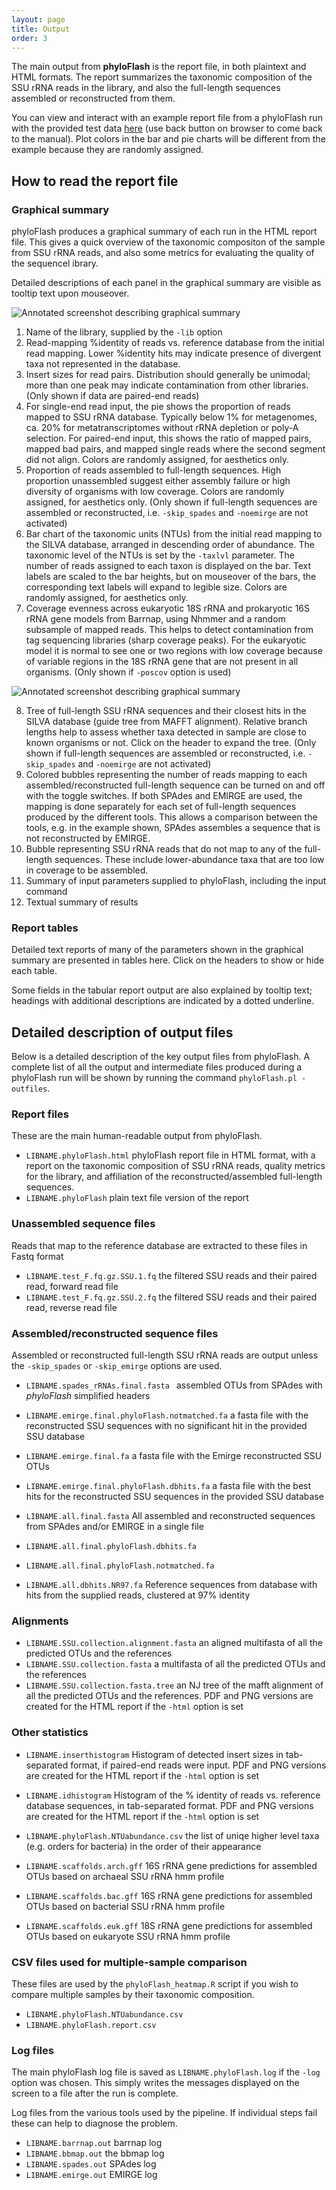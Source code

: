 ```yaml
---
layout: page
title: Output
order: 3
---
```


The main output from **phyloFlash** is the report file, in both plaintext and
HTML formats. The report summarizes the taxonomic composition of the SSU rRNA
reads in the library, and also the full-length sequences assembled or
reconstructed from them.

You can view and interact with an example report file from a phyloFlash run
with the provided test data [here](test.phyloFlash.html) (use back button on
browser to come back to the manual). Plot colors in the bar and pie charts will
be different from the example because they are randomly assigned.

## How to read the report file

### Graphical summary

phyloFlash produces a graphical summary of each run in the HTML report file.
This gives a quick overview of the taxonomic compositon of the sample from SSU
rRNA reads, and also some metrics for evaluating the quality of the sequencel
ibrary.

Detailed descriptions of each panel in the graphical summary are visible as
tooltip text upon mouseover. 

 ![Annotated screenshot describing graphical summary](report_screenshot_annotated_001.png)

1. Name of the library, supplied by the `-lib` option
2. Read-mapping %identity of reads vs. reference database from the initial read
   mapping. Lower %identity hits may indicate presence of divergent taxa not
   represented in the database.
3. Insert sizes for read pairs. Distribution should generally be unimodal; more
   than one peak may indicate contamination from other libraries. (Only shown
   if data are paired-end reads)
4. For single-end read input, the pie shows the proportion of reads mapped to
   SSU rRNA database. Typically below 1% for metagenomes, ca. 20% for
   metatranscriptomes without rRNA depletion or poly-A selection. For
   paired-end input, this shows the ratio of mapped pairs, mapped bad pairs,
   and mapped single reads where the second segment did not align. Colors are
   randomly assigned, for aesthetics only.
5. Proportion of reads assembled to full-length sequences. High proportion
   unassembled suggest either assembly failure or high diversity of organisms
   with low coverage. Colors are randomly assigned, for aesthetics only. (Only
   shown if full-length sequences are assembled or reconstructed, i.e.
   `-skip_spades` and `-noemirge` are not activated)
6. Bar chart of the taxonomic units (NTUs) from the initial read mapping to the
   SILVA database, arranged in descending order of abundance. The taxonomic
   level of the NTUs is set by the `-taxlvl` parameter. The number of reads
   assigned to each taxon is displayed on the bar. Text labels are scaled to
   the bar heights, but on mouseover of the bars, the corresponding text labels
   will expand to legible size. Colors are randomly assigned, for aesthetics
   only.
7. Coverage evenness across eukaryotic 18S rRNA and prokaryotic 16S rRNA gene
   models from Barrnap, using Nhmmer and a random subsample of mapped reads.
   This helps to detect contamination from tag sequencing libraries (sharp
   coverage peaks). For the eukaryotic model it is normal to see one or two
   regions with low coverage because of variable regions in the 18S rRNA gene
   that are not present in all organisms. (Only shown if `-poscov` option is
   used)
 
 ![Annotated screenshot describing graphical summary](report_screenshot_annotated_002.png)
 
8. Tree of full-length SSU rRNA sequences and their closest hits in the SILVA
   database (guide tree from MAFFT alignment). Relative branch lengths help to
   assess whether taxa detected in sample are close to known organisms or not.
   Click on the header to expand the tree. (Only shown if full-length sequences
   are assembled or reconstructed, i.e. `-skip_spades` and `-noemirge` are not
   activated)
9. Colored bubbles representing the number of reads mapping to each
   assembled/reconstructed full-length sequence can be turned on and off with
   the toggle switches. If both SPAdes and EMIRGE are used, the mapping is done
   separately for each set of full-length sequences produced by the different
   tools. This allows a comparison between the tools, e.g. in the example
   shown, SPAdes assembles a sequence that is not reconstructed by EMIRGE. 
10. Bubble representing SSU rRNA reads that do not map to any of the
    full-length sequences. These include lower-abundance taxa that are too low
    in coverage to be assembled.
11. Summary of input parameters supplied to phyloFlash, including the input
    command
12. Textual summary of results 

### Report tables

Detailed text reports of many of the parameters shown in the graphical summary
are presented in tables here. Click on the headers to show or hide each table.

Some fields in the tabular report output are also explained by tooltip text;
headings with additional descriptions are indicated by a dotted underline.

## Detailed description of output files

Below is a detailed description of the key output files from phyloFlash. A
complete list of all the output and intermediate files produced during a
phyloFlash run will be shown by running the command `phyloFlash.pl -outfiles`.

### Report files

These are the main human-readable output from phyloFlash.

 - `LIBNAME.phyloFlash.html` phyloFlash report file in HTML format, with a
   report on the taxonomic composition of SSU rRNA reads, quality metrics for
   the library, and affiliation of the reconstructed/assembled full-length
   sequences.
 - `LIBNAME.phyloFlash` plain text file version of the report

### Unassembled sequence files

Reads that map to the reference database are extracted to these files in Fastq
format

 - `LIBNAME.test_F.fq.gz.SSU.1.fq` the filtered SSU reads and their paired
   read, forward read file
 - `LIBNAME.test_F.fq.gz.SSU.2.fq` the filtered SSU reads and their paired
   read, reverse read file

### Assembled/reconstructed sequence files

Assembled or reconstructed full-length SSU rRNA reads are output unless the
`-skip_spades` or `-skip_emirge` options are used.

 - `LIBNAME.spades_rRNAs.final.fasta ` assembled OTUs from SPAdes with
   *phyloFlash* simplified headers

 - `LIBNAME.emirge.final.phyloFlash.notmatched.fa` a fasta file with the
   reconstructed SSU sequences with no significant hit in the provided SSU
   database
 - `LIBNAME.emirge.final.fa` a fasta file with the Emirge reconstructed SSU
   OTUs
 - `LIBNAME.emirge.final.phyloFlash.dbhits.fa` a fasta file with the best hits
   for the reconstructed SSU sequences in the provided SSU database

 - `LIBNAME.all.final.fasta` All assembled and reconstructed sequences from
   SPAdes and/or EMIRGE in a single file
 - `LIBNAME.all.final.phyloFlash.dbhits.fa`
 - `LIBNAME.all.final.phyloFlash.notmatched.fa`

 - `LIBNAME.all.dbhits.NR97.fa` Reference sequences from database with hits
   from the supplied reads, clustered at 97% identity

### Alignments

 - `LIBNAME.SSU.collection.alignment.fasta` an aligned multifasta of all the
   predicted OTUs and the references
 - `LIBNAME.SSU.collection.fasta` a multifasta of all the predicted OTUs and
   the references
 - `LIBNAME.SSU.collection.fasta.tree` an NJ tree of the mafft alignment of all
   the predicted OTUs and the references. PDF and PNG versions are created for
   the HTML report if the `-html` option is set

### Other statistics

 - `LIBNAME.inserthistogram` Histogram of detected insert sizes in
   tab-separated format, if paired-end reads were input. PDF and PNG versions
   are created for the HTML report if the `-html` option is set
 - `LIBNAME.idhistogram` Histogram of the % identity of reads vs. reference
   database sequences, in tab-separated format. PDF and PNG versions are
   created for the HTML report if the `-html` option is set
 - `LIBNAME.phyloFlash.NTUabundance.csv` the list of uniqe higher level taxa
   (e.g. orders for bacteria) in the order of their appearance

 - `LIBNAME.scaffolds.arch.gff` 16S rRNA gene predictions for assembled OTUs
   based on archaeal SSU rRNA hmm profile
 - `LIBNAME.scaffolds.bac.gff` 16S rRNA gene predictions for assembled OTUs
   based on bacterial SSU rRNA hmm profile
 - `LIBNAME.scaffolds.euk.gff` 18S rRNA gene predictions for assembled OTUs
   based on eukaryote SSU rRNA hmm profile

### CSV files used for multiple-sample comparison

These files are used by the `phyloFlash_heatmap.R` script if you wish to
compare multiple samples by their taxonomic composition.

 - `LIBNAME.phyloFlash.NTUabundance.csv`
 - `LIBNAME.phyloFlash.report.csv`

### Log files

The main phyloFlash log file is saved as `LIBNAME.phyloFlash.log` if the `-log`
option was chosen. This simply writes the messages displayed on the screen to a
file after the run is complete. 

Log files from the various tools used by the pipeline. If individual steps fail
these can help to diagnose the problem.

 - `LIBNAME.barrnap.out` barrnap log
 - `LIBNAME.bbmap.out` the bbmap log
 - `LIBNAME.spades.out` SPAdes log
 - `LIBNAME.emirge.out` EMIRGE log
